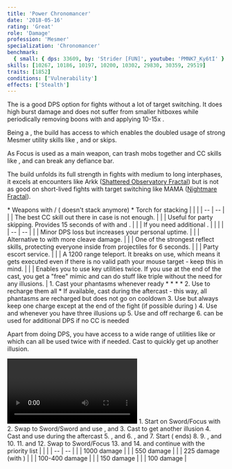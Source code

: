 ```yaml
---
title: 'Power Chronomancer'
date: '2018-05-16'
rating: 'Great'
role: 'Damage'
profession: 'Mesmer'
specialization: 'Chronomancer'
benchmark:
  { small: { dps: 33609, by: 'Strider [FUN]', youtube: 'PMNK7_Ky6tI' } }
skills: [10267, 10186, 10197, 10200, 10302, 29830, 30359, 29519]
traits: [1852]
conditions: ['Vulnerability']
effects: ['Stealth']
---
```


The <Specialization prefix="power" name="chronomancer"/> is a good DPS option for fights without a lot of target switching. It does high burst damage and does not suffer from smaller hitboxes while periodically removing boons with <Skill id="10267"/> and applying 10-15x <Condition name="vulnerability"/>.

Being a <Specialization name="chronomancer"/>, the build has access to <Skill id="29830"/> which enables the doubled usage of strong Mesmer utility skills like <Skill id="29519"/>, <Skill id="34326"/> and <Skill id="10197"/> or <Effect name="stealth"/> skips.

As Focus is used as a main weapon, <Skill id="10363"/> can <Control name="pull"/> trash mobs together and CC skills like <Skill id="30359"/>, <Skill id="10287"/> and <Skill id="10341"/> can break any defiance bar.

The build unfolds its full strength in fights with medium to long interphases, it excels at encounters like Arkk ([Shattered Observatory Fractal](https://discretize.eu/fractals/shattered-observatory)) but is not as good on short-lived fights with target switching like MAMA ([Nightmare Fractal](https://discretize.eu/fractals/nightmare)).

<Divider text="Equipment (150 AR and Spotter)"/>

<Grid>
<GridItem sm="4">
<Armor helmAffix="Assassin" helmId="48135" helmRune="Scholar" helmRuneId="24836" helmRuneCount="6" shouldersAffix="Assassin" shouldersId="48137" shouldersRune="Scholar" shouldersRuneId="24836" shouldersRuneCount="6" coatAffix="Assassin" coatId="48133" coatRune="Scholar" coatRuneId="24836" coatRuneCount="6" glovesAffix="Assassin" glovesId="48134" glovesRune="Scholar" glovesRuneId="24836" glovesRuneCount="6" leggingsAffix="Berserker" leggingsId="48088" leggingsRune="Scholar" leggingsRuneId="24836" leggingsRuneCount="6" bootsAffix="Berserker" bootsId="48084" bootsRune="Scholar" bootsRuneId="24836" bootsRuneCount="6"/>
</GridItem>

<GridItem sm="4">
<Weapons weapon1MainType="Sword" weapon1MainAffix="Assassin" weapon1MainId="47059" weapon1MainSigil1="Force" weapon1MainSigil1Id="24615" weapon1OffType="Focus" weapon1OffAffix="Berserker" weapon1OffId="46761" weapon1OffSigil="Impact" weapon1OffSigilId="24868" weapon2OffType="Sword" weapon2OffAffix="Berserker" weapon2OffId="46774" weapon2OffSigil="Impact" weapon2OffSigilId="24868"/>

<Card title="Swap Weapons">
* Weapons with <Item id="36053"/>/<Item id="24615"/> (<Item id="36054"/> doesn't stack anymore)
* Torch for <Boon name="might"/> stacking
</Card>
</GridItem>

<GridItem sm="4">
<BackAndTrinkets backItemAffix="Berserker" backItemId="49390" accessory1Affix="Berserker" accessory1Id="39232" accessory2Affix="Berserker" accessory2Id="39233" amuletAffix="Berserker" amuletId="39273" ring1Affix="Berserker" ring1Id="75669" ring2Affix="Berserker" ring2Id="76024"/>

<Consumables foodId="41569" utilityId="77569" infusionId="37131"/>
</GridItem>
</Grid>

<Divider text="Build"/>

<Grid>
<GridItem sm="7">
<Traits traits1Id="1" traits1="Dueling" traits1Selected="701,708,692" traits2Id="24" traits2="Illusions" traits2Selected="721,1690,733" traits3Id="40" traits3="Chronomancer" traits3Selected="1995,1978,1890"/>

<Card title="Situational Elite Skills">
| | |
| -- | -- |
| <Skill id="29519" size="big" disableText/> | The best CC skill out there in case <Skill id="30359"/> is not enough. |
| <Skill id="10245" size="big" disableText/> | Useful for party skipping. Provides 15 seconds of <Effect name="stealth"/> with <Trait id="674"/> and <Skill id="29830"/>. |
| <Skill id="10311" size="big" disableText/> | If you need additional <Boon name="quickness"/>. |
</Card>
</GridItem>

<GridItem sm="5">
<Skills healId="21750" utility1Id="10267" utility2Id="10341" utility3Id="10211" eliteId="30359"/>

<Card title="Situational">
| | |
| -- | -- |
| <Trait id="729" size="big" disableText/> | Minor DPS loss but increases your personal <Boon name="quickness"/> uptime. |
| <Skill id="30525" size="big" disableText/> | Alternative to <Skill id="10211"/> with more cleave damage. |
| <Skill id="34326" size="big" disableText/> | One of the strongest reflect skills, protecting everyone inside from projectiles for 6 seconds. |
| <Skill id="10197" size="big" disableText/> | Party escort service. |
| <Skill id="10200" size="big" disableText/> | A 1200 range teleport. It breaks <Control name="stun"/> on use, which means it gets executed even if there is no valid path your mouse target - keep this in mind. |
| <Skill id="29578" size="big" disableText/> | Enables you to use key utilities twice. If you use <Skill id="29830"/> at the end of the cast, you get a "free" mimic and can do stuff like triple <Skill id="10200"/> without the need for any illusions. |
</Card>
</GridItem>
</Grid>

<Divider text="Details"/>

<Grid>
<GridItem>
<Card title="Skill priority">
1. Cast your phantasms whenever ready
    * <Skill id="10174"/>
    * <Skill id="10267"/>
    * <Skill id="10341"/>
    * <Skill id="10282"/>
2. Use <Skill id="21750"/> to recharge them all
    * If available, cast <Skill id="29830"/> during the aftercast - this way, all phantasms are recharged but <Skill id="21750" disableText/> does not go on cooldown
3. Use <Skill id="10211"/> but always keep one charge except at the end of the fight (if possible during <Skill id="29830"/>)
4. Use <Skill id="10191"/> and <Skill id="10190"/> whenever you have three illusions up
5. Use <Skill id="10334"/> and <Skill id="30525"/> off recharge
6. <Skill id="30359"/> can be used for additional DPS if no CC is needed

Apart from doing DPS, you have access to a wide range of utilities like <Skill id="29519"/> or <Skill id="34326"/> which can all be used twice with <Skill id="29830"/> if needed. Cast <Skill id="10173"/> to quickly get up another illusion.
</Card>

<Video youtube="PMNK7_Ky6tI" title="Small Hitbox: 33.6k DPS by Strider [FUN]"/>
</GridItem>

<GridItem>
<Card title="Written Opener">
1. Start on Sword/Focus with <Skill id="10282"/>
2. Swap to Sword/Sword and use <Skill id="10174"/>, <Skill id="10267"/> and <Skill id="10341"/>
3. Cast <Skill id="10173"/> to get another illusion
4. Cast <Skill id="21750"/> and use <Skill id="29830"/> during the aftercast
5. <Skill id="10212"/>, <Skill id="10191"/> and <Skill id="10190"/>
6. <Skill id="10174"/>, <Skill id="10267"/> and <Skill id="10341"/>
7. Start <Skill id="10334"/> (<Skill id="30747" disableText/> ends)
8. <Skill id="10212"/>
9. <Skill id="10174"/>, <Skill id="10267"/> and <Skill id="10341"/>
10. <Skill id="21750"/>
11. <Skill id="10174"/> and <Skill id="10267"/>
12. Swap to Sword/Focus
13. <Skill id="10282"/> and <Skill id="10341"/>
14. <Skill id="30359"/> and continue with the priority list
</Card>

<Card title="CC skills">
| | |
| -- | -- |
| <Skill id="29519"/> | 1000 damage |
| <Skill id="30359"/> | 550 damage |
| <Skill id="10341"/> | 225 damage (with <Condition name="taunt"/>) |
| <Skill id="10287"/> | 100-400 damage |
| <Skill id="10363"/> | 150 damage |
| <Skill id="10358"/> | 100 damage |
</Card>
</GridItem>
</Grid>

